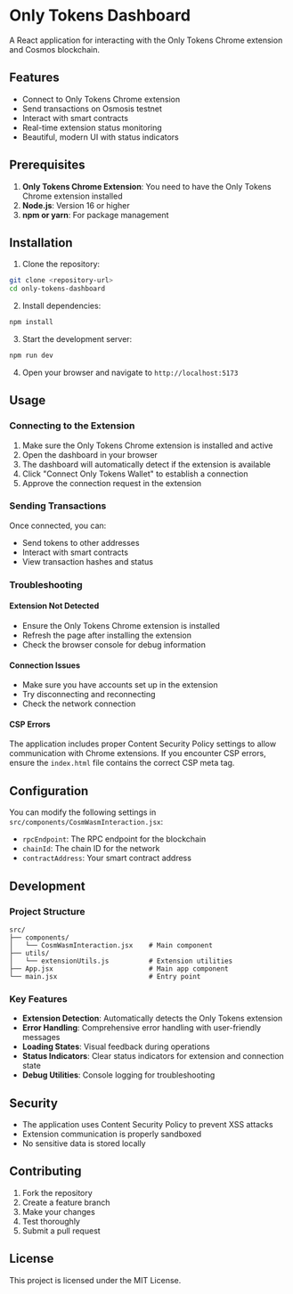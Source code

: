 # Only Tokens Dashboard

A React application for interacting with the Only Tokens Chrome extension and Cosmos blockchain.

## Features

- Connect to Only Tokens Chrome extension
- Send transactions on Osmosis testnet
- Interact with smart contracts
- Real-time extension status monitoring
- Beautiful, modern UI with status indicators

## Prerequisites

1. **Only Tokens Chrome Extension**: You need to have the Only Tokens Chrome extension installed
2. **Node.js**: Version 16 or higher
3. **npm or yarn**: For package management

## Installation

1. Clone the repository:
```bash
git clone <repository-url>
cd only-tokens-dashboard
```

2. Install dependencies:
```bash
npm install
```

3. Start the development server:
```bash
npm run dev
```

4. Open your browser and navigate to `http://localhost:5173`

## Usage

### Connecting to the Extension

1. Make sure the Only Tokens Chrome extension is installed and active
2. Open the dashboard in your browser
3. The dashboard will automatically detect if the extension is available
4. Click "Connect Only Tokens Wallet" to establish a connection
5. Approve the connection request in the extension

### Sending Transactions

Once connected, you can:
- Send tokens to other addresses
- Interact with smart contracts
- View transaction hashes and status

### Troubleshooting

#### Extension Not Detected
- Ensure the Only Tokens Chrome extension is installed
- Refresh the page after installing the extension
- Check the browser console for debug information

#### Connection Issues
- Make sure you have accounts set up in the extension
- Try disconnecting and reconnecting
- Check the network connection

#### CSP Errors
The application includes proper Content Security Policy settings to allow communication with Chrome extensions. If you encounter CSP errors, ensure the `index.html` file contains the correct CSP meta tag.

## Configuration

You can modify the following settings in `src/components/CosmWasmInteraction.jsx`:

- `rpcEndpoint`: The RPC endpoint for the blockchain
- `chainId`: The chain ID for the network
- `contractAddress`: Your smart contract address

## Development

### Project Structure

```
src/
├── components/
│   └── CosmWasmInteraction.jsx    # Main component
├── utils/
│   └── extensionUtils.js          # Extension utilities
├── App.jsx                        # Main app component
└── main.jsx                       # Entry point
```

### Key Features

- **Extension Detection**: Automatically detects the Only Tokens extension
- **Error Handling**: Comprehensive error handling with user-friendly messages
- **Loading States**: Visual feedback during operations
- **Status Indicators**: Clear status indicators for extension and connection state
- **Debug Utilities**: Console logging for troubleshooting

## Security

- The application uses Content Security Policy to prevent XSS attacks
- Extension communication is properly sandboxed
- No sensitive data is stored locally

## Contributing

1. Fork the repository
2. Create a feature branch
3. Make your changes
4. Test thoroughly
5. Submit a pull request

## License

This project is licensed under the MIT License.
